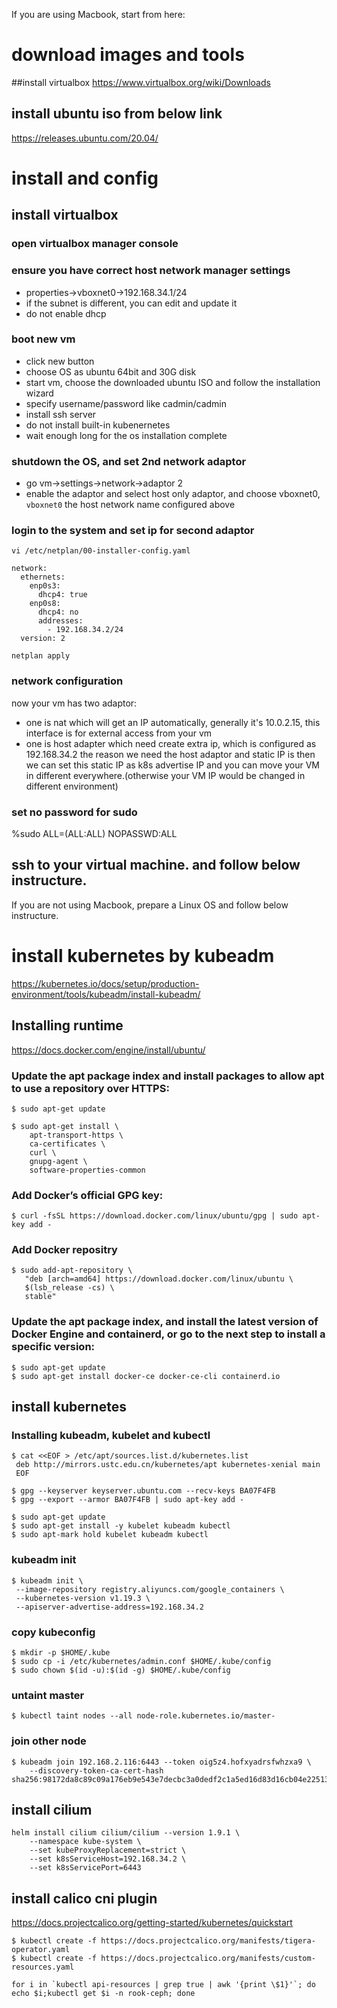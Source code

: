 If you are using Macbook, start from here:
# download images and tools
##install virtualbox
https://www.virtualbox.org/wiki/Downloads

## install ubuntu iso from below link
https://releases.ubuntu.com/20.04/
# install and config
## install virtualbox
### open virtualbox manager console

### ensure you have correct host network manager settings
- properties->vboxnet0->192.168.34.1/24
- if the subnet is different, you can edit and update it
- do not enable dhcp

### boot new vm
- click new button
- choose OS as ubuntu 64bit and 30G disk
- start vm, choose the downloaded ubuntu ISO and follow the installation wizard
- specify username/password like cadmin/cadmin
- install ssh server
- do not install built-in kubenernetes
- wait enough long for the os installation complete

### shutdown the OS, and set 2nd network adaptor
- go vm->settings->network->adaptor 2
- enable the adaptor and select host only adaptor, and choose vboxnet0, `vboxnet0` the host network name configured above
### login to the system and set ip for second adaptor 
```
vi /etc/netplan/00-installer-config.yaml

network:
  ethernets:
    enp0s3:
      dhcp4: true
    enp0s8:
      dhcp4: no
      addresses:
        - 192.168.34.2/24
  version: 2
```
```
netplan apply
```
### network configuration
now your vm has two adaptor:
- one is nat which will get an IP automatically, generally it's 10.0.2.15, this interface is for external access from your vm
- one is host adapter which need create extra ip, which is configured as 192.168.34.2
the reason we need the host adaptor and static IP is then we can set this static IP as k8s advertise IP and you can move your VM in different everywhere.(otherwise your VM IP would be changed in different environment)
### set no password for sudo
%sudo   ALL=(ALL:ALL) NOPASSWD:ALL



## ssh to your virtual machine. and follow below instructure.
If you are not using Macbook, prepare a Linux OS and follow below instructure.

# install kubernetes by kubeadm
https://kubernetes.io/docs/setup/production-environment/tools/kubeadm/install-kubeadm/

## Installing runtime 
https://docs.docker.com/engine/install/ubuntu/

### Update the apt package index and install packages to allow apt to use a repository over HTTPS:
```
$ sudo apt-get update
```
```
$ sudo apt-get install \
    apt-transport-https \
    ca-certificates \
    curl \
    gnupg-agent \
    software-properties-common
```
### Add Docker’s official GPG key:
```
$ curl -fsSL https://download.docker.com/linux/ubuntu/gpg | sudo apt-key add -
```
### Add Docker repositry
```
$ sudo add-apt-repository \
   "deb [arch=amd64] https://download.docker.com/linux/ubuntu \
   $(lsb_release -cs) \
   stable"
```

### Update the apt package index, and install the latest version of Docker Engine and containerd, or go to the next step to install a specific version:
```
$ sudo apt-get update
$ sudo apt-get install docker-ce docker-ce-cli containerd.io
```	
## install kubernetes
### Installing kubeadm, kubelet and kubectl 
```
$ cat <<EOF > /etc/apt/sources.list.d/kubernetes.list
 deb http://mirrors.ustc.edu.cn/kubernetes/apt kubernetes-xenial main
 EOF
```
```
$ gpg --keyserver keyserver.ubuntu.com --recv-keys BA07F4FB
$ gpg --export --armor BA07F4FB | sudo apt-key add -
```
```
$ sudo apt-get update
$ sudo apt-get install -y kubelet kubeadm kubectl
$ sudo apt-mark hold kubelet kubeadm kubectl
```
### kubeadm init
```
$ kubeadm init \
 --image-repository registry.aliyuncs.com/google_containers \
 --kubernetes-version v1.19.3 \
 --apiserver-advertise-address=192.168.34.2
```

### copy kubeconfig
```
$ mkdir -p $HOME/.kube
$ sudo cp -i /etc/kubernetes/admin.conf $HOME/.kube/config
$ sudo chown $(id -u):$(id -g) $HOME/.kube/config
```
### untaint master
```
$ kubectl taint nodes --all node-role.kubernetes.io/master-
```

### join other node
```
$ kubeadm join 192.168.2.116:6443 --token oig5z4.hofxyadrsfwhzxa9 \
    --discovery-token-ca-cert-hash sha256:98172da8c89c09a176eb9e543e7decbc3a0dedf2c1a5ed16d83d16cb04e22513	
```

## install cilium
```
helm install cilium cilium/cilium --version 1.9.1 \
    --namespace kube-system \
    --set kubeProxyReplacement=strict \
    --set k8sServiceHost=192.168.34.2 \
    --set k8sServicePort=6443
```

## install calico cni plugin
https://docs.projectcalico.org/getting-started/kubernetes/quickstart
```
$ kubectl create -f https://docs.projectcalico.org/manifests/tigera-operator.yaml
$ kubectl create -f https://docs.projectcalico.org/manifests/custom-resources.yaml
```


```
for i in `kubectl api-resources | grep true | awk '{print \$1}'`; do echo $i;kubectl get $i -n rook-ceph; done
```